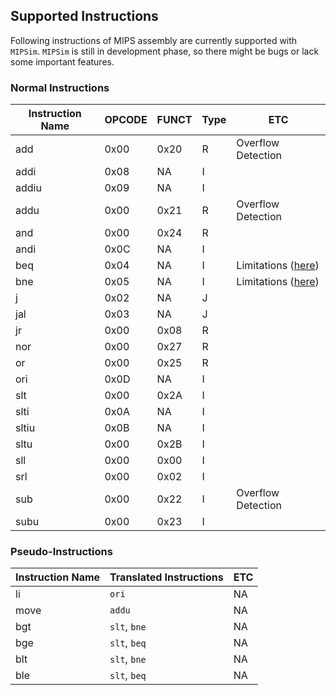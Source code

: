## Supported Instructions
Following instructions of MIPS assembly are currently supported with `MIPSim`. `MIPSim` is still in development phase, so there might be bugs or lack some important features.
### Normal Instructions
|Instruction Name|OPCODE|FUNCT|Type|ETC|
|--|--|--|--|--|
|add|0x00|0x20| R | Overflow Detection
|addi|0x08|NA| I 
|addiu|0x09|NA| I 
|addu|0x00|0x21| R | Overflow Detection
|and|0x00|0x24| R 
|andi|0x0C|NA| I
|beq|0x04|NA| I | Limitations ([here](https://github.com/gooday2die/MIPSim/blob/cpp/github/Limitations.md))
|bne|0x05|NA| I | Limitations ([here](https://github.com/gooday2die/MIPSim/blob/cpp/github/Limitations.md))
|j|0x02|NA| J
|jal|0x03|NA| J
|jr|0x00|0x08| R
|nor|0x00|0x27| R
|or|0x00|0x25| R
|ori|0x0D|NA| I
|slt|0x00|0x2A| I
|slti|0x0A|NA| I
|sltiu|0x0B|NA| I
|sltu|0x00|0x2B| I
|sll|0x00|0x00| I
|srl|0x00|0x02| I
|sub|0x00|0x22| I | Overflow Detection
|subu|0x00|0x23| I

### Pseudo-Instructions
|Instruction Name|Translated Instructions|ETC|
|--|--|--|
|li|`ori`|NA|
|move|`addu`|NA|
|bgt|`slt`, `bne`|NA|
|bge|`slt`, `beq`|NA|
|blt|`slt`, `bne`|NA|
|ble|`slt`, `beq`|NA|
